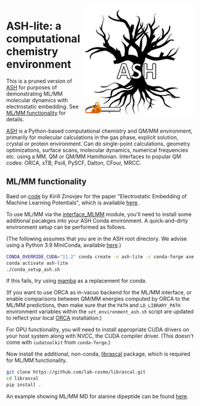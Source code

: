 <img src="ash-simple-logo-letterbig.png" alt="drawing" width="300" align="right"/>

# ASH-lite: a computational chemistry environment

This is a pruned version of [ASH](https://github.com/RagnarB83/ash) for purposes of demonstrating ML/MM
molecular dynamics with electrostatic embedding. See
[ML/MM functionality](#mlmm-functionality) for details.

[ASH](https://github.com/RagnarB83/ash) is a Python-based computational chemistry and QM/MM environment, primarily for molecular calculations in the gas phase, explicit solution, crystal or
protein environment. Can do single-point calculations, geometry optimizations,
surface scans, molecular dynamics, numerical frequencies etc. using a MM, QM
or QM/MM Hamiltonian.  Interfaces to popular QM codes: ORCA, xTB, Psi4,
PySCF, Dalton, CFour, MRCC.

## ML/MM functionality

Baed on [code](https://github.com/emedio/embedding) by Kirill Zinovjev for the paper
"Electrostatic Embedding of Machine Learning Potentials", which is available
[here](https://chemrxiv.org/engage/chemrxiv/article-details/6317807d49042a7e1ccde60f).

To use ML/MM via the [interface_MLMM](interfaces/interface_MLMM.py) module, you'll need to install some
additional pacakges into your ASH Conda environment. A quick-and-dirty
environment setup can be performed as follows.

(The following assumes that you are in the ASH root directory. We advise
using a Python 3.9 MiniConda, available [here](https://repo.anaconda.com/miniconda/Miniconda3-py39_4.12.0-Linux-x86_64.sh).)

```sh
CONDA_OVERRIDE_CUDA="11.2" conda create -n ash-lite -c conda-forge ase compilers cudatoolkit=11.2 cudatoolkit-dev=11.2 eigen jax jaxlib=\*=cuda\* mdtraj openmm pytorch-gpu torchani
conda activate ash-lite
./conda_setup_ash.sh
```

If this fails, try using [mamba](https://github.com/mamba-org/mamba) as a replacement for conda.

(If you want to use ORCA as in-vacuo backend for the ML/MM interface, or enable
comparisons between QM/MM energies computed by ORCA to the ML/MM predictions,
then make sure that the `PATH` and `LD_LIBRARY_PATH` environment variables within
the `set_environment_ash.sh` script are updated to reflect your local [ORCA](https://www.orcasoftware.de/tutorials_orca/) installation.)

For GPU functionality, you will need to install appropriate CUDA drivers on
your host system along with NVCC, the CUDA compiler driver. (This doesn't come
with `cudatoolkit` from `conda-forge`.)

Now install the additional, non-conda, [librascal](https://github.com/lab-cosmo/librascal) package, which is required for ML/MM functionality.

```sh
git clone https://github.com/lab-cosmo/librascal.git
cd librascal
pip install .
```

An example showing ML/MM MD for alanine dipeptide can be found
[here](examples/mlmm_examples/mlmm_md.py).
